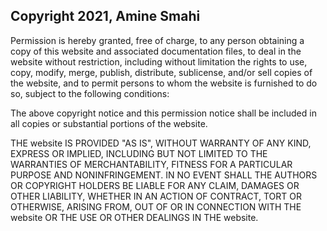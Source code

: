 ## Copyright 2021, Amine Smahi

Permission is hereby granted, free of charge, to any person obtaining a copy of this website and associated documentation files, to deal in the website without restriction, including without limitation the rights to use, copy, modify, merge, publish, distribute, sublicense, and/or sell copies of the website, and to permit persons to whom the website is furnished to do so, subject to the following conditions:

The above copyright notice and this permission notice shall be included in all copies or substantial portions of the website.

THE website IS PROVIDED "AS IS", WITHOUT WARRANTY OF ANY KIND, EXPRESS OR IMPLIED, INCLUDING BUT NOT LIMITED TO THE WARRANTIES OF MERCHANTABILITY, FITNESS FOR A PARTICULAR PURPOSE AND NONINFRINGEMENT. IN NO EVENT SHALL THE AUTHORS OR COPYRIGHT HOLDERS BE LIABLE FOR ANY CLAIM, DAMAGES OR OTHER LIABILITY, WHETHER IN AN ACTION OF CONTRACT, TORT OR OTHERWISE, ARISING FROM, OUT OF OR IN CONNECTION WITH THE website OR THE USE OR OTHER DEALINGS IN THE website.
